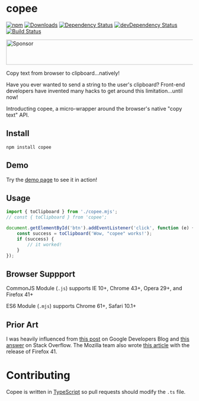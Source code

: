 ﻿# copee

[![npm](https://img.shields.io/npm/v/copee.svg?maxAge=2592000)](https://www.npmjs.com/package/copee)
[![Downloads](https://img.shields.io/npm/dt/copee.svg)](https://www.npmjs.com/package/copee)
[![Dependency Status](https://david-dm.org/styfle/copee.svg)](https://david-dm.org/styfle/copee)
[![devDependency Status](https://david-dm.org/styfle/copee/dev-status.svg)](https://david-dm.org/styfle/copee#info=devDependencies)
[![Build Status](https://travis-ci.org/styfle/copee.svg?branch=master)](https://travis-ci.org/styfle/copee)

<a target='_blank' rel='nofollow' href='https://app.codesponsor.io/link/fnqaM5soqgNJruSNFm8pdqUw/styfle/copee'>
  <img alt='Sponsor' width='888' height='68' src='https://app.codesponsor.io/embed/fnqaM5soqgNJruSNFm8pdqUw/styfle/copee.svg' />
</a>

Copy text from browser to clipboard...natively!

Have you ever wanted to send a string to the user's clipboard? Front-end developers have invented many hacks to get around this limitation...until now!

Introducting copee, a micro-wrapper around the browser's native "copy text" API.

## Install

```
npm install copee
```

## Demo

Try the [demo page](http://styfle.github.io/copee/) to see it in action!

## Usage

```js
import { toClipboard } from './copee.mjs';
// const { toClipboard } from 'copee';

document.getElementById('btn').addEventListener('click', function (e) {
    const success = toClipboard('Wow, "copee" works!');
    if (success) {
        // it worked!
    }
});
```

## Browser Suppport

CommonJS Module (`.js`) supports IE 10+, Chrome 43+, Opera 29+, and Firefox 41+

ES6 Module (`.mjs`) supports Chrome 61+, Safari 10.1+

## Prior Art

I was heavily influenced from [this post](https://developers.google.com/web/updates/2015/04/cut-and-copy-commands) on Google Developers Blog and [this answer](http://stackoverflow.com/a/30810322/266535) on Stack Overflow. The Mozilla team also wrote [this article](https://hacks.mozilla.org/2015/09/flash-free-clipboard-for-the-web/) with the release of Firefox 41.

# Contributing

Copee is written in [TypeScript](https://github.com/Microsoft/TypeScript) so pull requests should modify the `.ts` file.
